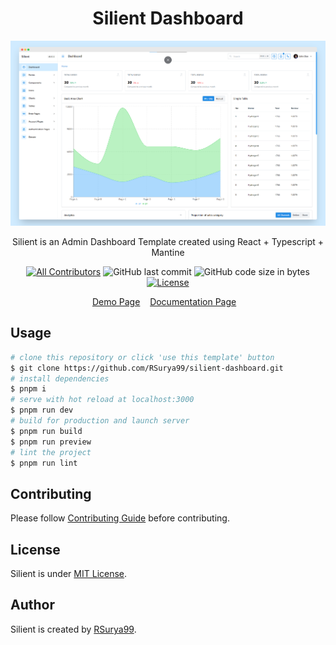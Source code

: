 <h1 align="center">Silient Dashboard</h1>

![Silient Screenshot](public/preview.png)

<p align="center">Silient is an Admin Dashboard Template created using React + Typescript + Mantine</p>
<div align="center">

[![All Contributors](https://img.shields.io/github/contributors/rsurya99/silient-dashboard)](https://github.com/rsurya99/silient-dashboard/graphs/contributors)
![GitHub last commit](https://img.shields.io/github/last-commit/rsurya99/silient-dashboard.svg)
![GitHub code size in bytes](https://img.shields.io/github/languages/code-size/rsurya99/silient-dashboard)
[![License](https://img.shields.io/github/license/rsurya99/silient-dashboard.svg)](LICENSE)

</div>

<p align="center">
	<a href="#">Demo Page</a>&nbsp;&nbsp;&nbsp;
	<a href="#">Documentation Page</a>&nbsp;&nbsp;&nbsp;
</p>

## Usage

```bash
# clone this repository or click 'use this template' button
$ git clone https://github.com/RSurya99/silient-dashboard.git
# install dependencies
$ pnpm i
# serve with hot reload at localhost:3000
$ pnpm run dev
# build for production and launch server
$ pnpm run build
$ pnpm run preview
# lint the project
$ pnpm run lint
```
## Contributing

Please follow [Contributing Guide](./CONTRIBUTING.md) before contributing.

## License

Silient is under [MIT License](./LICENSE).

## Author

Silient is created by <a href="https://rsurya.me">RSurya99</a>.